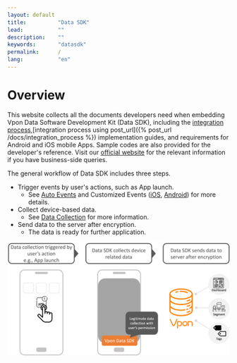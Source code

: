 ```yaml
---
layout: default
title:          "Data SDK"
lead:           ""
description:    ""
keywords:       "datasdk"
permalink:      /
lang:           "en"
---
```


# Overview
This website collects all the documents developers need when embedding Vpon Data Software Development Kit (Data SDK), including the [integration process](http://datasdk-developer.vpon.com/integration_process),[integration process using post_url]({% post_url /docs/integration_process %}) implementation guides, and requirements for Android and iOS mobile Apps. Sample codes are also provided for the developer's reference. Visit our [official website][1] for the relevant information if you have business-side queries.

[1]: https://datasdk.vpon.com/

The general workflow of Data SDK includes three steps.
* Trigger events by user's actions, such as App launch. 
  * See [Auto Events](http://datasdk-developer.vpon.com/auto_events) and Customized Events ([iOS](http://datasdk-developer.vpon.com/ios#set-up-customized-events), [Android](http://datasdk-developer.vpon.com/android#set-up-customized-events)) for more details.
* Collect device-based data. 
  * See [Data Collection](https://datasdk.vpon.com/introduction/data-collection) for more information.
* Send data to the server after encryption. 
  *  The data is ready for further application. 



![](/docs/images/Overview.png) 
